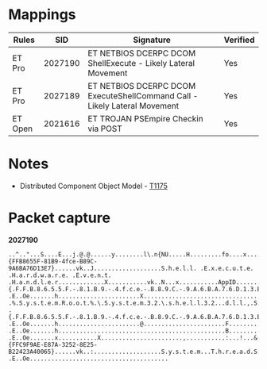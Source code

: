 # Mappings

| Rules     |    SID    | Signature 		                                                                 |  Verified |
| --------- | --------- | ------------------------------------------------------------------------------ | --------- |
| ET Pro    |  2027190  | ET NETBIOS DCERPC DCOM ShellExecute - Likely Lateral Movement                  |    Yes    |
| ET Pro    |  2027189  | ET NETBIOS DCERPC DCOM ExecuteShellCommand Call - Likely Lateral Movement      |    Yes    |
| ET Open   |  2021616  | ET TROJAN PSEmpire Checkin via POST                                            |    Yes    |

# Notes

* Distributed Component Object Model - [T1175](https://attack.mitre.org/techniques/T1175/)

# Packet capture

**2027190**

```
..^.."...S....E...j.@.@......y........l\.n{NU.....H.........fo....x...........`...........H...........0...........N...!...&...{FFB8655F-81B9-4fce-B89C-9A6BA76D13E7}......vk..J...................S.h.e.l.l. .E.x.e.c.u.t.e. .H.a.r.d.w.a.r.e. .E.v.e.n.t. .H.a.n.d.l.e.r.............X...........vk..N...x...........AppID.......{.F.F.B.8.6.5.5.F.-.8.1.B.9.-.4.f.c.e.-.B.8.9.C.-.9.A.6.B.A.7.6.D.1.3.E.7.}.............nk .E..Oe.......h.......................X...................................LocalServer32.......vk......H...............%.S.y.s.t.e.m.R.o.o.t.%.\.S.y.s.t.e.m.3.2.\.r.u.n.d.l.l.3.2...e.x.e. .%.S.y.s.t.e.m.R.o.o.t.%.\.S.y.s.t.e.m.3.2.\.s.h.e.l.l.3.2...d.l.l.,.S.H.C.r.e.a.t.e.L.o.c.a.l.S.e.r.v.e.r.R.u.n.D.l.l. .{.F.F.B.8.6.5.5.F.-.8.1.B.9.-.4.f.c.e.-.B.8.9.C.-.9.A.6.B.A.7.6.D.1.3.E.7.}.......0.......lh..............u..TH....s.Q....nk .E..Oe.......h.......................@.......................F...........ProgID......vk..F...................S.h.e.l.l...H.W.E.v.e.n.t.H.a.n.d.l.e.r.S.h.e.l.l.E.x.e.c.u.t.e...1.....................nk .E..Oe.......h...............................................B...........VersionIndependentProgID....vk..B..............T....S.h.e.l.l...H.W.E.v.e.n.t.H.a.n.d.l.e.r.S.h.e.l.l.E.x.e.c.u.t.e.................nk .E..Oe.......x...........X.......................,...........:...!...&...{FFC9F9AE-E87A-3252-8E25-B22423A40065}......vk..:...................S.y.s.t.e.m...T.h.r.e.a.d.S.t.a.t.i.c.A.t.t.r.i.b.u.t.e.................nk .E..Oe.......................................
```
